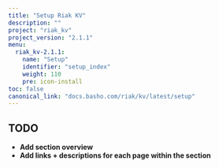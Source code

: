 ```yaml
---
title: "Setup Riak KV"
description: ""
project: "riak_kv"
project_version: "2.1.1"
menu:
  riak_kv-2.1.1:
    name: "Setup"
    identifier: "setup_index"
    weight: 110
    pre: icon-install
toc: false
canonical_link: "docs.basho.com/riak/kv/latest/setup"
---
```


## TODO

- **Add section overview**
- **Add links + descriptions for each page within the section**
